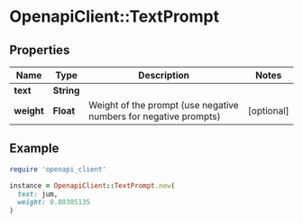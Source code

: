 # OpenapiClient::TextPrompt

## Properties

| Name | Type | Description | Notes |
| ---- | ---- | ----------- | ----- |
| **text** | **String** |  |  |
| **weight** | **Float** | Weight of the prompt (use negative numbers for negative prompts) | [optional] |

## Example

```ruby
require 'openapi_client'

instance = OpenapiClient::TextPrompt.new(
  text: jum,
  weight: 0.80305135
)
```

